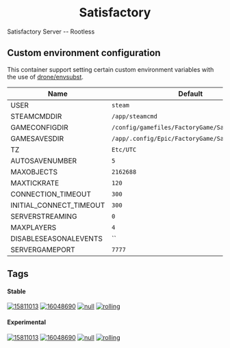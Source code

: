 <!---
NOTE: AUTO-GENERATED FILE
to edit this file, instead edit its template at: ./github/scripts/templates/container/README.md.j2
-->
<div align="center">

# Satisfactory

</div>

Satisfactory Server -- Rootless

## Custom environment configuration

This container support setting certain custom environment variables with the use of [drone/envsubst](https://github.com/drone/envsubst).

| Name                    | Default                                         |
|-------------------------|-------------------------------------------------|
| USER                    | `steam`                                         |
| STEAMCMDDIR             | `/app/steamcmd`                                 |
| GAMECONFIGDIR           | `/config/gamefiles/FactoryGame/Saved`           |
| GAMESAVESDIR            | `/app/.config/Epic/FactoryGame/Saved/SaveGames` |
| TZ                      | `Etc/UTC`                                       |
| AUTOSAVENUMBER          | `5`                                             |
| MAXOBJECTS              | `2162688`                                       |
| MAXTICKRATE             | `120`                                           |
| CONNECTION_TIMEOUT      | `300`                                           |
| INITIAL_CONNECT_TIMEOUT | `300`                                           |
| SERVERSTREAMING         | `0`                                             |
| MAXPLAYERS              | `4`                                             |
| DISABLESEASONALEVENTS   | ``                                              |
| SERVERGAMEPORT          | `7777`                                          |

## Tags

#### Stable



[![15811013](https://img.shields.io/badge/15811013-blue?style=flat-square)](https://github.com/shamubernetes/containers/pkgs/container/satisfactory/287812016?tag=15811013)
 [![16048690](https://img.shields.io/badge/16048690-blue?style=flat-square)](https://github.com/shamubernetes/containers/pkgs/container/satisfactory/292987784?tag=16048690)
 [![null](https://img.shields.io/badge/null-blue?style=flat-square)](https://github.com/shamubernetes/containers/pkgs/container/satisfactory/292943548?tag=null)
 [![rolling](https://img.shields.io/badge/rolling-green?style=flat-square)](https://github.com/shamubernetes/containers/pkgs/container/satisfactory/292987784?tag=rolling)

#### Experimental



 [![15811013](https://img.shields.io/badge/15811013-blue?style=flat-square)](https://github.com/shamubernetes/containers/pkgs/container/satisfactory-experimental/287811402?tag=15811013)
 [![16048690](https://img.shields.io/badge/16048690-blue?style=flat-square)](https://github.com/shamubernetes/containers/pkgs/container/satisfactory-experimental/292383633?tag=16048690)
 [![null](https://img.shields.io/badge/null-blue?style=flat-square)](https://github.com/shamubernetes/containers/pkgs/container/satisfactory-experimental/292343944?tag=null)
 [![rolling](https://img.shields.io/badge/rolling-green?style=flat-square)](https://github.com/shamubernetes/containers/pkgs/container/satisfactory-experimental/292383633?tag=rolling)
